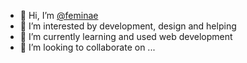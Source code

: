 - 👋 Hi, I’m <a href="https://feminae.github.io" target="_blank" title="GitHub Pages (New tab)">@feminae</a>
- 👀 I’m interested by development, design and helping
- 🌱 I’m currently learning and used web development
- 💞️ I’m looking to collaborate on ...

<!---
Feminae/Feminae is a ✨ special ✨ repository because its `README.md` (this file) appears on your GitHub profile.
You can click the Preview link to take a look at your changes.
--->
